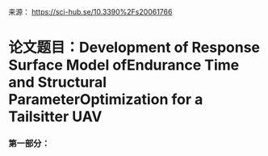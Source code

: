 来源：          https://sci-hub.se/10.3390%2Fs20061766

# 论文题目：Development of Response Surface Model ofEndurance Time and Structural ParameterOptimization for a Tailsitter UAV

### 第一部分：